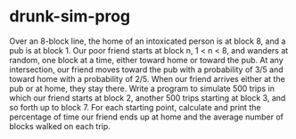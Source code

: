 # drunk-sim-prog
Over an 8-block line, the home of an intoxicated person is at block 8, and a pub is at block 1. Our poor friend starts at block n,  1 &lt; n &lt; 8, and wanders at random, one block at a time, either toward home or toward the pub. At any intersection, our friend moves toward the pub with a probability of 3/5 and toward home with a probability of 2/5. When our friend arrives either at the pub or at home, they stay there.  Write a program to simulate 500 trips in which our friend starts at block 2, another 500 trips starting at block 3, and so forth up to block 7. For each starting point, calculate and print the percentage of time our friend ends up at home and the average number of blocks walked on each trip.
